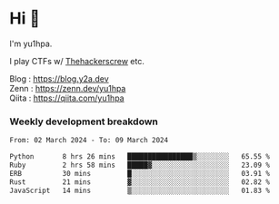 # Hi 👋

I'm yu1hpa.

I play CTFs w/ [Thehackerscrew](https://www.thehackerscrew.team/) etc.

Blog : https://blog.y2a.dev  
Zenn : https://zenn.dev/yu1hpa  
Qiita : https://qiita.com/yu1hpa  

### Weekly development breakdown

<!--START_SECTION:waka-->

```txt
From: 02 March 2024 - To: 09 March 2024

Python       8 hrs 26 mins   ████████████████▒░░░░░░░░   65.55 %
Ruby         2 hrs 58 mins   █████▓░░░░░░░░░░░░░░░░░░░   23.09 %
ERB          30 mins         █░░░░░░░░░░░░░░░░░░░░░░░░   03.91 %
Rust         21 mins         ▓░░░░░░░░░░░░░░░░░░░░░░░░   02.82 %
JavaScript   14 mins         ▒░░░░░░░░░░░░░░░░░░░░░░░░   01.83 %
```

<!--END_SECTION:waka-->

